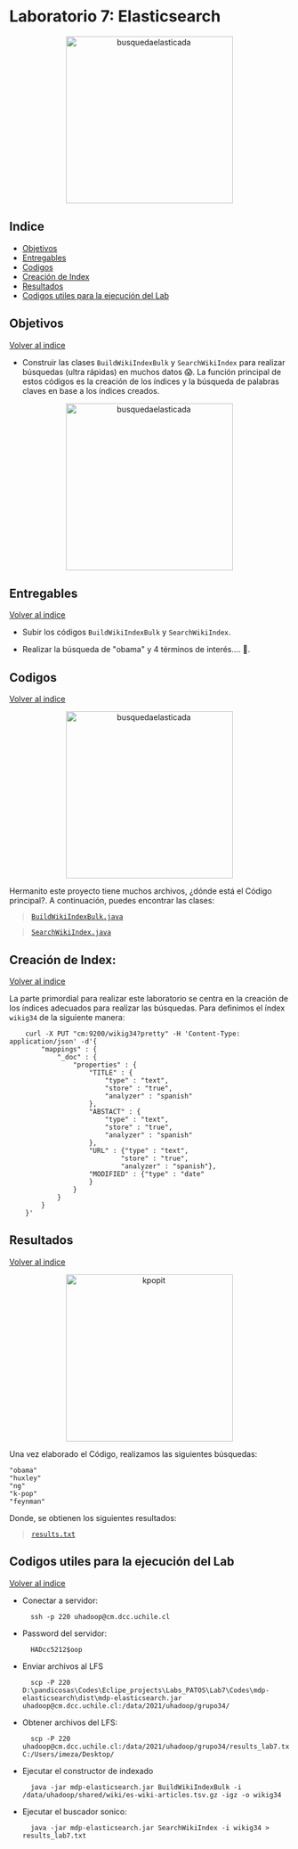 # Laboratorio 7: Elasticsearch

<p align="center">
<img src="https://blog.bismart.com/hs-fs/hubfs/Imported_Blog_Media/Elastic%20Search/Elasticsearch%20GIF.gif?width=900&name=Elasticsearch%20GIF.gif" alt="busquedaelasticada" height="300">
</p>

## Indice

- [Objetivos](https://github.com/Mezosky/Labs_PATOS/tree/main/Lab7#Objetivos)
- [Entregables](https://github.com/Mezosky/Labs_PATOS/tree/main/Lab7#entregables)
- [Codigos](https://github.com/Mezosky/Labs_PATOS/tree/main/Lab7#Codigos)
- [Creación de Index](https://github.com/Mezosky/Labs_PATOS/tree/main/Lab7#Creación-de-Index)
- [Resultados](https://github.com/Mezosky/Labs_PATOS/tree/main/Lab7#Resultados)
- [Codigos utiles para la ejecución del Lab](https://github.com/Mezosky/Labs_PATOS/tree/main/Lab7#Codigos-utiles-para-la-ejecución-del-Lab)

## Objetivos
[Volver al indice](https://github.com/Mezosky/Labs_PATOS/tree/main/Lab7#Indice)


- Construir las clases
 ```BuildWikiIndexBulk``` y ```SearchWikiIndex``` para realizar búsquedas (ultra rápidas) en muchos datos 😱. La función principal de estos códigos es la creación de los índices y la búsqueda de palabras claves en base a los índices creados.

<p align="center">
<img src="https://lh3.googleusercontent.com/0qW_zsZnQu_Dpzwc8aoodnzg1c7SjZ8y4TjEWXiTRXG-Bx3z0dxRgjGiU3IGWuJJ8EFsfou0xHVM3Rd6m4MOoJKNpp0quKK3tNKtL80qqpKPI0UcZsLxOn9Pl5FCVw8ewZGusg9N" alt="busquedaelasticada" height="300">
</p>

## Entregables
[Volver al indice](https://github.com/Mezosky/Labs_PATOS/tree/main/Lab7#Indice)

- Subir los códigos ```BuildWikiIndexBulk``` y ```SearchWikiIndex```.

- Realizar la búsqueda de "obama" y 4 términos de interés.... 🤔.

## Codigos
[Volver al indice](https://github.com/Mezosky/Labs_PATOS/tree/main/Lab7#Indice)

<p align="center">
<img src="https://media.tenor.com/images/a2f66c292f5a4fa9fd898bd06ddcfcbe/tenor.gif" alt="busquedaelasticada" height="300">
</p>

Hermanito este proyecto tiene muchos archivos, ¿dónde está el Código principal?. A continuación, puedes encontrar las clases:

> [`BuildWikiIndexBulk.java`](https://github.com/Mezosky/Labs_PATOS/blob/main/Lab7/Codes/mdp-elasticsearch/src/cl/uchile/pmd/BuildWikiIndexBulk.java)

> [`SearchWikiIndex.java`](https://github.com/Mezosky/Labs_PATOS/blob/main/Lab7/Codes/mdp-elasticsearch/src/cl/uchile/pmd/SearchWikiIndex.java)

## Creación de Index:
[Volver al indice](https://github.com/Mezosky/Labs_PATOS/tree/main/Lab7#Indice)

La parte primordial para realizar este laboratorio se centra en la creación de los índices adecuados para realizar las búsquedas. Para definimos el índex ```wikig34``` de la siguiente manera:

        curl -X PUT "cm:9200/wikig34?pretty" -H 'Content-Type: application/json' -d'{
            "mappings" : {
                "_doc" : {
                    "properties" : {
                        "TITLE" : {
                            "type" : "text",
                            "store" : "true",
                            "analyzer" : "spanish"
                        }, 
                        "ABSTACT" : {
                            "type" : "text",
                            "store" : "true",
                            "analyzer" : "spanish"
                        }, 
                        "URL" : {"type" : "text",
                                "store" : "true",
                                "analyzer" : "spanish"}, 
                        "MODIFIED" : {"type" : "date"
                        }
                    }
                }
            }
        }'

## Resultados
[Volver al indice](https://github.com/Mezosky/Labs_PATOS/tree/main/Lab7#Indice)

<p align="center">
<img src="https://thumbs.gfycat.com/ShamefulDisfiguredHorseshoebat-max-1mb.gif" alt="kpopit" height="300">
</p>

Una vez elaborado el Código, realizamos las siguientes búsquedas:

    "obama"
    "huxley"
    "ng"
    "k-pop"
    "feynman"

Donde, se obtienen los siguientes resultados:

> [`results.txt`](https://raw.githubusercontent.com/Mezosky/Labs_PATOS/main/Lab7/Resultados/results.txt)

## Codigos utiles para la ejecución del Lab
[Volver al indice](https://github.com/Mezosky/Labs_PATOS/tree/main/Lab7#Indice)

- Conectar a servidor:
        
        ssh -p 220 uhadoop@cm.dcc.uchile.cl

- Password del servidor: 

        HADcc5212$oop

- Enviar archivos al LFS

        scp -P 220 D:\pandicosas\Codes\Eclipe_projects\Labs_PATOS\Lab7\Codes\mdp-elasticsearch\dist\mdp-elasticsearch.jar uhadoop@cm.dcc.uchile.cl:/data/2021/uhadoop/grupo34/

- Obtener archivos del LFS: 

        scp -P 220 uhadoop@cm.dcc.uchile.cl:/data/2021/uhadoop/grupo34/results_lab7.txt C:/Users/imeza/Desktop/

- Ejecutar el constructor de indexado

        java -jar mdp-elasticsearch.jar BuildWikiIndexBulk -i /data/uhadoop/shared/wiki/es-wiki-articles.tsv.gz -igz -o wikig34


- Ejecutar el buscador sonico:

        java -jar mdp-elasticsearch.jar SearchWikiIndex -i wikig34 > results_lab7.txt